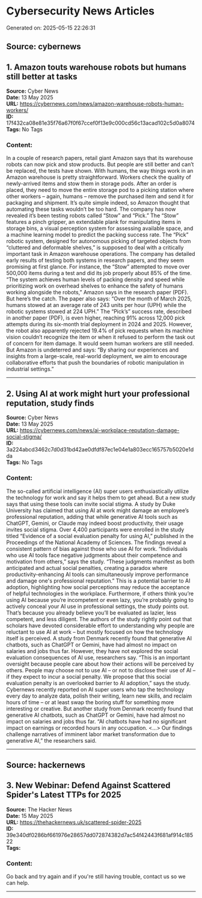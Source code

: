 # Cybersecurity News Articles

Generated on: 2025-05-15 22:26:31

## Source: cybernews


## 1. Amazon touts warehouse robots but humans still better at tasks

**Source:** Cyber News  
**Date:** 13 May 2025  
**URL:** https://cybernews.com/news/amazon-warehouse-robots-human-workers/  
**ID:** 17f432ca08e81e35f76a67f0f67ccef0f13e9c000cd56c13acad102c5d0a8074  
**Tags:** No Tags

### Content:

In a couple of research papers, retail giant Amazon says that its warehouse robots can now pick and stow products. But people are still better and can’t be replaced, the tests have shown.
With humans, the way things work in an Amazon warehouse is pretty straightforward. Workers check the quality of newly-arrived items and stow them in storage pods.
After an order is placed, they need to move the entire storage pod to a picking station where other workers – again, humans – remove the purchased item and send it for packaging and shipment.
It’s quite simple indeed, so Amazon thought that automating these tasks wouldn’t be too hard. The company has now revealed it’s been testing robots called “Stow” and “Pick.”
The “Stow” features a pinch gripper, an extendable plank for manipulating items in storage bins, a visual perception system for assessing available space, and a machine learning model to predict the packing success rate.
The “Pick” robotic system, designed for autonomous picking of targeted objects from “cluttered and deformable shelves,” is supposed to deal with a critically important task in Amazon warehouse operations.
The company has detailed early results of testing both systems in research papers, and they seem promising at first glance.
For instance, the “Stow” attempted to move over 500,000 items during a test and did its job properly about 85% of the time.
“The system achieves human levels of packing density and speed while prioritizing work on overhead shelves to enhance the safety of humans working alongside the robots,” Amazon says in the research paper (PDF).
But here’s the catch. The paper also says: “Over the month of March 2025, humans stowed at an average rate of 243 units per hour (UPH) while the robotic systems stowed at 224 UPH.”
The “Pick’s” success rate, described in another paper (PDF), is even higher, reaching 91% across 12,000 pick attempts during its six-month trial deployment in 2024 and 2025.
However, the robot also apparently rejected 19.4% of pick requests when its machine vision couldn’t recognize the item or when it refused to perform the task out of concern for item damage.
It would seem human workers are still needed. But Amazon is undeterred and says: “By sharing our experiences and insights from a large-scale, real-world deployment, we aim to encourage collaborative efforts that push the boundaries of robotic manipulation in industrial settings.”

---

## 2. Using AI at work might hurt your professional reputation, study finds

**Source:** Cyber News  
**Date:** 13 May 2025  
**URL:** https://cybernews.com/news/ai-workplace-reputation-damage-social-stigma/  
**ID:** 3a224abcd3462c7d0d31bd42ae0dfdf87ec1e04e1a803ecc165757b5020e1dda  
**Tags:** No Tags

### Content:

The so-called artificial intelligence (AI) super users enthusiastically utilize the technology for work and say it helps them to get ahead. But a new study says that using these tools can invite social stigma.
A study by Duke University has claimed that using AI at work might damage an employee’s professional reputation, adding that while generative AI tools such as ChatGPT, Gemini, or Claude may indeed boost productivity, their usage invites social stigma.
Over 4,400 participants were enrolled in the study titled “Evidence of a social evaluation penalty for using AI,” published in the Proceedings of the National Academy of Sciences. The findings reveal a consistent pattern of bias against those who use AI for work.
“Individuals who use AI tools face negative judgments about their competence and motivation from others,” says the study.
“These judgments manifest as both anticipated and actual social penalties, creating a paradox where productivity-enhancing AI tools can simultaneously improve performance and damage one's professional reputation.”
This is a potential barrier to AI adoption, highlighting how social perceptions may reduce the acceptance of helpful technologies in the workplace.
Furthermore, if others think you’re using AI because you’re incompetent or even lazy, you’re probably going to actively conceal your AI use in professional settings, the study points out. That’s because you already believe you’ll be evaluated as lazier, less competent, and less diligent.
The authors of the study rightly point out that scholars have devoted considerable effort to understanding why people are reluctant to use AI at work – but mostly focused on how the technology itself is perceived.
A study from Denmark recently found that generative AI chatbots, such as ChatGPT or Gemini, have had almost no impact on salaries and jobs thus far.
However, they have not explored the social evaluation consequences of AI use, researchers say.
“This is an important oversight because people care about how their actions will be perceived by others. People may choose not to use AI – or not to disclose their use of AI – if they expect to incur a social penalty. We propose that this social evaluation penalty is an overlooked barrier to AI adoption,” says the study.
Cybernews recently reported on AI super users who tap the technology every day to analyze data, polish their writing, learn new skills, and reclaim hours of time – or at least swap the boring stuff for something more interesting or creative.
But another study from Denmark recently found that generative AI chatbots, such as ChatGPT or Gemini, have had almost no impact on salaries and jobs thus far.
“AI chatbots have had no significant impact on earnings or recorded hours in any occupation. <...> Our findings challenge narratives of imminent labor market transformation due to generative AI,” the researchers said.

---
## Source: hackernews


## 3. New Webinar: Defend Against Scattered Spider's Latest TTPs for 2025

**Source:** The Hacker News  
**Date:** 15 May 2025  
**URL:** https://thehackernews.uk/scattered-spider-2025  
**ID:** 39e340df0286bf661976e28657dd072874382d7ac54f42443f681af914c18522  
**Tags:** 

### Content:

Go back and try again and if you're still having trouble, contact us so we can help.

---
